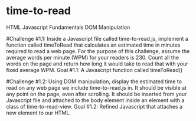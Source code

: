 # time-to-read
 HTML
 Javascript Fundamentals 
 DOM Manipulation
 
#Challenge #1.1:
Inside a Javascript file called time-to-read.js, implement a function called timeToRead that calculates an estimated time in minutes required to read a web page. For the purpose of this challenge, assume the average words per minute (WPM) for your readers is 230. Count all the words on the page and return how long it would take to read that with your fixed average WPM. Goal #1.1: A Javascript function called timeToRead()

#Challenge #1.2:
Using DOM manipulation, display the estimated time to read on any web page we include time-to-read.js in. It should be visible at any point on the page, even after scrolling. It should be inserted from your Javascript file and attached to the body element inside an element with a class of time-to-read-view. Goal #1.2: Refined Javascript that attaches a new element to our HTML.

